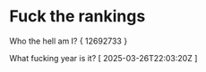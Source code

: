 # Fuck the rankings

Who the hell am I?
{ 12692733 }

What fucking year is it?
[ 2025-03-26T22:03:20Z ]
